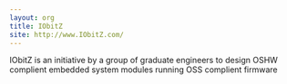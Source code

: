 ```yaml
---
layout: org
title: IObitZ
site: http://www.IObitZ.com/
---
```

IObitZ is an initiative by a group of graduate engineers to design OSHW complient embedded system modules running OSS complient firmware
